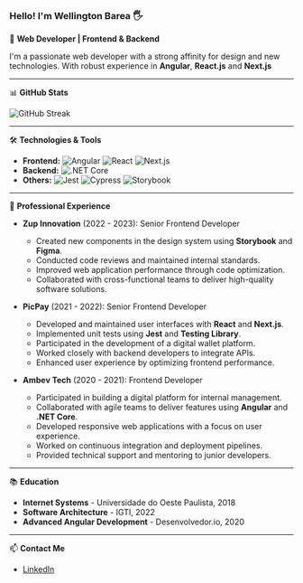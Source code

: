 ### Hello! I'm Wellington Barea 🖐

🎯 **Web Developer | Frontend & Backend**

I'm a passionate web developer with a strong affinity for design and new technologies. With robust experience in **Angular**, **React.js** and **Next.js**

---

📊 **GitHub Stats**

![GitHub Streak](https://github-readme-streak-stats.herokuapp.com/?user=wellbarea&theme=dracula)

---

🛠 **Technologies & Tools**

- **Frontend:** ![Angular](https://img.shields.io/badge/Angular-DD0031?style=for-the-badge&logo=angular&logoColor=white) ![React](https://img.shields.io/badge/React-20232A?style=for-the-badge&logo=react&logoColor=61DAFB) ![Next.js](https://img.shields.io/badge/Next.js-000000?style=for-the-badge&logo=nextdotjs&logoColor=white)
- **Backend:** ![.NET Core](https://img.shields.io/badge/.NET_Core-5C2D91?style=for-the-badge&logo=.net&logoColor=white)
- **Others:** ![Jest](https://img.shields.io/badge/Jest-C21325?style=for-the-badge&logo=jest&logoColor=white) ![Cypress](https://img.shields.io/badge/Cypress-17202C?style=for-the-badge&logo=cypress&logoColor=white) ![Storybook](https://img.shields.io/badge/Storybook-FF4785?style=for-the-badge&logo=storybook&logoColor=white)

---

💼 **Professional Experience**

- **Zup Innovation** (2022 - 2023): Senior Frontend Developer
  - Created new components in the design system using **Storybook** and **Figma**.
  - Conducted code reviews and maintained internal standards.
  - Improved web application performance through code optimization.
  - Collaborated with cross-functional teams to deliver high-quality software solutions.

- **PicPay** (2021 - 2022): Senior Frontend Developer
  - Developed and maintained user interfaces with **React** and **Next.js**.
  - Implemented unit tests using **Jest** and **Testing Library**.
  - Participated in the development of a digital wallet platform.
  - Worked closely with backend developers to integrate APIs.
  - Enhanced user experience by optimizing frontend performance.

- **Ambev Tech** (2020 - 2021): Frontend Developer
  - Participated in building a digital platform for internal management.
  - Collaborated with agile teams to deliver features using **Angular** and **.NET Core**.
  - Developed responsive web applications with a focus on user experience.
  - Worked on continuous integration and deployment pipelines.
  - Provided technical support and mentoring to junior developers.

---

📚 **Education**

- **Internet Systems** - Universidade do Oeste Paulista, 2018
- **Software Architecture** - IGTI, 2022
- **Advanced Angular Development** - Desenvolvedor.io, 2020

---

📫 **Contact Me**

- [LinkedIn](https://www.linkedin.com/in/wellington-b-043331226/)
